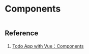 # Components


```bash

```

## Reference

1. [Todo App with Vue：Components](https://www.meteor.com/tutorials/vue/components)


